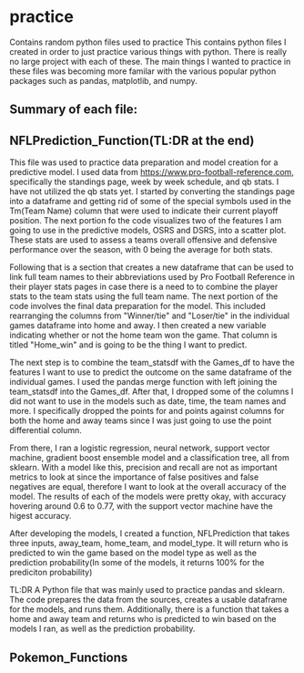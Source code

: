 # practice
Contains random python files used to practice
This contains python files I created in order to just practice various things with python. There is really no large project with each of these. The main things I wanted to practice in these files was becoming more familar with the various popular python packages such as pandas, matplotlib, and numpy.

Summary of each file:
----------------------
NFLPrediction_Function(TL:DR at the end)
----------------------
  This file was used to practice data preparation and model creation for a predictive model. I used data from https://www.pro-football-reference.com, specifically the standings page, week by week schedule, and qb stats. I have not utilized the qb stats yet. I started by converting the standings page into a dataframe and getting rid of some of the special symbols used in the Tm(Team Name) column that were used to indicate their current playoff position. The next portion fo the code visualizes two of the features I am going to use in the predictive models, OSRS and DSRS, into a scatter plot. These stats are used to assess a teams overall offensive and defensive performance over the season, with 0 being the average for both stats. 

  Following that is a section that creates a new dataframe that can be used to link full team names to their abbreviations used by Pro Football Reference in their player stats pages in case there is a need to to combine the player stats to the team stats using the full team name. The next portion of the code involves the final data preparation for the model. This included rearranging the columns from "Winner/tie" and "Loser/tie" in the individual games dataframe into home and away. I then created a new variable indicating whether or not the home team won the game. That column is titled "Home_win" and is going to be the thing I want to predict.
  
  The next step is to combine the team_statsdf with the Games_df to have the features I want to use to predict the outcome on the same dataframe of the individual games. I used the pandas merge function with left joining the team_statsdf into the Games_df. After that, I dropped some of the columns I did not want to use in the models such as date, time, the team names and more. I specifically dropped the points for and points against columns for both the home and away teams since I was just going to use the point differential column.
  
  From there, I ran a logistic regression, neural network, support vector machine, gradient boost ensemble model and a classification tree, all from sklearn. With a model like this, precision and recall are not as important metrics to look at since the importance of false positives and false negatives are equal, therefore I want to look at the overall accuracy of the model. The results of each of the models were pretty okay, with accuracy hovering around 0.6 to 0.77, with the support vector machine have the higest accuracy.
  
  After developing the models, I created a function, NFLPrediction that takes three inputs, away_team, home_team, and model_type. It will return who is predicted to win the game based on the model type as well as the prediction probability(In some of the models, it returns 100% for the prediciton probability)
  
TL:DR
A Python file that was mainly used to practice pandas and sklearn. The code prepares the data from the sources, creates a usable dataframe for the models, and runs them. Additionally, there is a function that takes a home and away team and returns who is predicted to win based on the models I ran, as well as the prediction probability.

Pokemon_Functions
---
